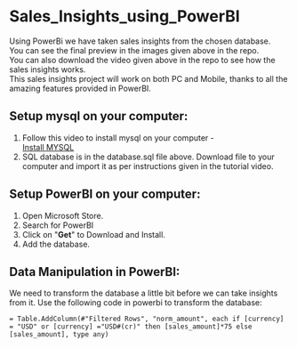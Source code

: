 # Sales_Insights_using_PowerBI

Using PowerBi we have taken sales insights from the chosen database.<br>
You can see the final preview in the images given above in the repo.<br>
You can also download the video given above in the repo to see how the sales insights works.<br>
This sales insights project will work on both PC and Mobile, thanks to all the amazing features provided in PowerBI.

## Setup mysql on your computer:
1. Follow this video to install mysql on your computer -<br>
[Install MYSQL](https://www.youtube.com/watch?v=WuBcTJnIuzo)
2. SQL database is in the database.sql file above. Download file to your computer and import it as per instructions given in the tutorial video.

## Setup PowerBI on your computer:
1. Open Microsoft Store.
2. Search for PowerBI
3. Click on "**Get**" to Download and Install.
4. Add the database.

## Data Manipulation in PowerBI:
We need to transform the database a little bit before we can take insights from it. Use the following code in powerbi to transform the database:
```
= Table.AddColumn(#"Filtered Rows", "norm_amount", each if [currency] = "USD" or [currency] ="USD#(cr)" then [sales_amount]*75 else [sales_amount], type any)
```
